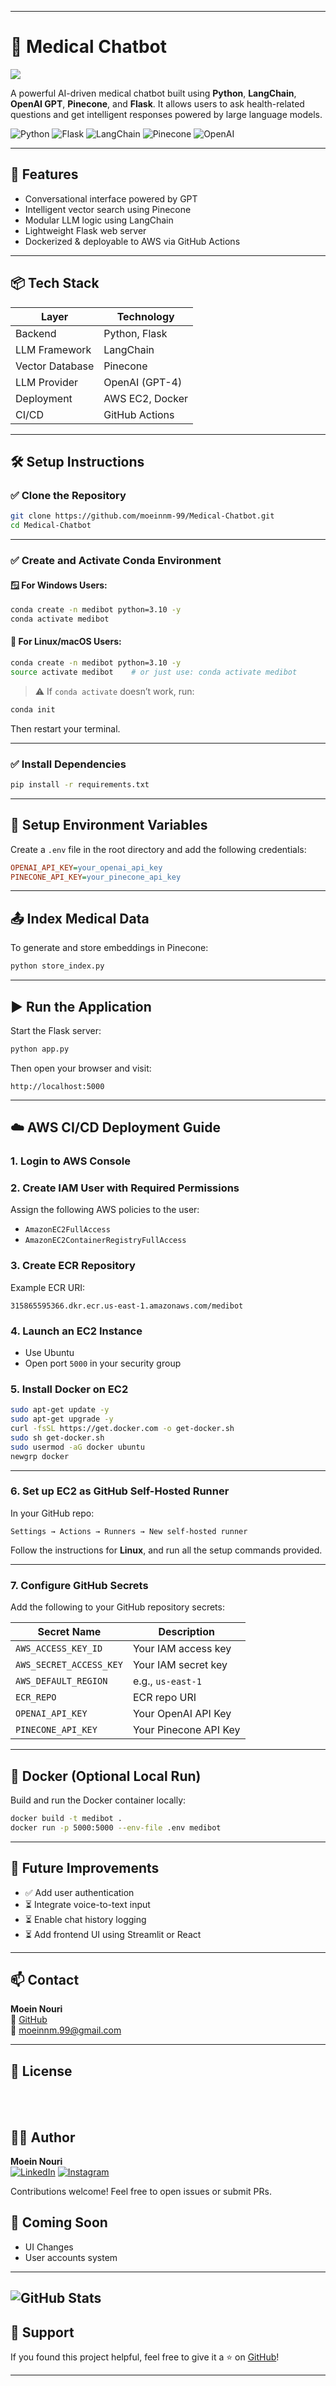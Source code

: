 
---

# 🧠 Medical Chatbot

<img src="https://github.com/moeinnm-99/Medical-Chatbot/blob/main/Medical-Chatbot.png"></img>

A powerful AI-driven medical chatbot built using **Python**, **LangChain**, **OpenAI GPT**, **Pinecone**, and **Flask**. It allows users to ask health-related questions and get intelligent responses powered by large language models.

![Python](https://img.shields.io/badge/Python-3.10-blue?logo=python)
![Flask](https://img.shields.io/badge/Flask-2.x-black?logo=flask)
![LangChain](https://img.shields.io/badge/LangChain-%2300BFFF)
![Pinecone](https://img.shields.io/badge/Pinecone-VectorDB-green)
![OpenAI](https://img.shields.io/badge/OpenAI-GPT--4-black?logo=openai)

---

## 🚀 Features

- Conversational interface powered by GPT
- Intelligent vector search using Pinecone
- Modular LLM logic using LangChain
- Lightweight Flask web server
- Dockerized & deployable to AWS via GitHub Actions

---

## 📦 Tech Stack

| Layer             | Technology          |
|------------------|---------------------|
| Backend          | Python, Flask       |
| LLM Framework    | LangChain           |
| Vector Database  | Pinecone            |
| LLM Provider     | OpenAI (GPT-4)      |
| Deployment       | AWS EC2, Docker     |
| CI/CD            | GitHub Actions      |

---

## 🛠️ Setup Instructions

### ✅ Clone the Repository

```bash
git clone https://github.com/moeinnm-99/Medical-Chatbot.git
cd Medical-Chatbot
````

---

### ✅ Create and Activate Conda Environment

#### 🪟 For **Windows** Users:

```bash
conda create -n medibot python=3.10 -y
conda activate medibot
```

#### 🐧 For **Linux/macOS** Users:

```bash
conda create -n medibot python=3.10 -y
source activate medibot    # or just use: conda activate medibot
```

> ⚠️ If `conda activate` doesn’t work, run:

```bash
conda init
```

Then restart your terminal.

---

### ✅ Install Dependencies

```bash
pip install -r requirements.txt
```

---

## 🔐 Setup Environment Variables

Create a `.env` file in the root directory and add the following credentials:

```ini
OPENAI_API_KEY=your_openai_api_key
PINECONE_API_KEY=your_pinecone_api_key
```

---

## 📤 Index Medical Data

To generate and store embeddings in Pinecone:

```bash
python store_index.py
```

---

## ▶️ Run the Application

Start the Flask server:

```bash
python app.py
```

Then open your browser and visit:

```
http://localhost:5000
```

---

## ☁️ AWS CI/CD Deployment Guide

### 1. Login to AWS Console

### 2. Create IAM User with Required Permissions

Assign the following AWS policies to the user:

* `AmazonEC2FullAccess`
* `AmazonEC2ContainerRegistryFullAccess`

### 3. Create ECR Repository

Example ECR URI:

```
315865595366.dkr.ecr.us-east-1.amazonaws.com/medibot
```

### 4. Launch an EC2 Instance

* Use Ubuntu
* Open port `5000` in your security group

### 5. Install Docker on EC2

```bash
sudo apt-get update -y
sudo apt-get upgrade -y
curl -fsSL https://get.docker.com -o get-docker.sh
sudo sh get-docker.sh
sudo usermod -aG docker ubuntu
newgrp docker
```

---

### 6. Set up EC2 as GitHub Self-Hosted Runner

In your GitHub repo:

```
Settings → Actions → Runners → New self-hosted runner
```

Follow the instructions for **Linux**, and run all the setup commands provided.

---

### 7. Configure GitHub Secrets

Add the following to your GitHub repository secrets:

| Secret Name             | Description           |
| ----------------------- | --------------------- |
| `AWS_ACCESS_KEY_ID`     | Your IAM access key   |
| `AWS_SECRET_ACCESS_KEY` | Your IAM secret key   |
| `AWS_DEFAULT_REGION`    | e.g., `us-east-1`     |
| `ECR_REPO`              | ECR repo URI          |
| `OPENAI_API_KEY`        | Your OpenAI API Key   |
| `PINECONE_API_KEY`      | Your Pinecone API Key |

---

## 🐳 Docker (Optional Local Run)

Build and run the Docker container locally:

```bash
docker build -t medibot .
docker run -p 5000:5000 --env-file .env medibot
```

---

## 🧪 Future Improvements

* ✅ Add user authentication
* ⏳ Integrate voice-to-text input
* ⏳ Enable chat history logging
* ⏳ Add frontend UI using Streamlit or React

---

## 📫 Contact

**Moein Nouri**</br>
🔗 [GitHub](https://github.com/moeinnm-99)</br>
📧 [moeinnm.99@gmail.com](mailto:moeinnm.99@gmail.com)


---
## 📜 License
</br></br>

## 👨‍💻 Author

**Moein Nouri**  
[![LinkedIn](https://img.shields.io/badge/LinkedIn-0077B5?style=for-the-badge&logo=linkedin&logoColor=white)](https://www.linkedin.com/in/moein-nouri-62803731a/)
[![Instagram](https://img.shields.io/badge/Instagram-E4405F?style=for-the-badge&logo=instagram&logoColor=white)](https://instagram.com/moeinnm_99)

Contributions welcome! Feel free to open issues or submit PRs.

## 🔮 Coming Soon
- UI Changes
- User accounts system

---

![GitHub Stats](https://github-readme-stats.vercel.app/api?username=moeinnm-99&show_icons=true&theme=radical)
---

## 🌟 Support

If you found this project helpful, feel free to give it a ⭐ on [GitHub](https://github.com/moeinnm-99/Medical-Chatbot)!

---

